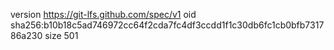 version https://git-lfs.github.com/spec/v1
oid sha256:b10b18c5ad746972cc64f2cda7fc4df3ccdd1f1c30db6fc1cb0bfb731786a230
size 501
